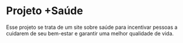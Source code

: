 # Projeto +Saúde 
Esse projeto se trata de um site sobre saúde para incentivar pessoas a cuidarem de seu bem-estar e garantir uma melhor qualidade de vida.
